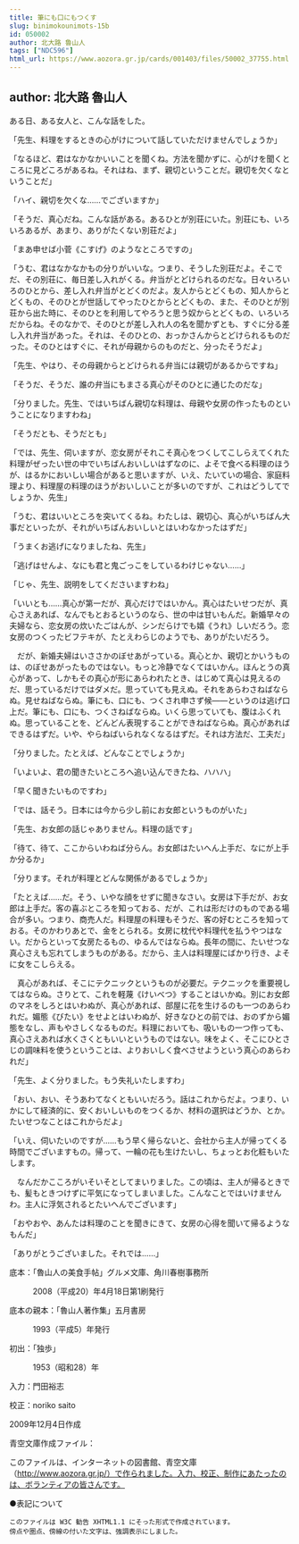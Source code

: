 ```yaml
---
title: 筆にも口にもつくす
slug: binimokounimots-15b
id: 050002
author: 北大路 魯山人
tags: ["NDC596"]
html_url: https://www.aozora.gr.jp/cards/001403/files/50002_37755.html
---
```


## author: 北大路 魯山人

ある日、ある女人と、こんな話をした。

「先生、料理をするときの心がけについて話していただけませんでしょうか」

「なるほど、君はなかなかいいことを聞くね。方法を聞かずに、心がけを聞くところに見どころがあるね。それはね、まず、親切ということだ。親切を欠くなということだ」

「ハイ、親切を欠くな……でございますか」

「そうだ、真心だね。こんな話がある。あるひとが別荘にいた。別荘にも、いろいろあるが、あまり、ありがたくない別荘だよ」

「まあ申せば小菅《こすげ》のようなところですの」

「うむ、君はなかなかもの分りがいいな。つまり、そうした別荘だよ。そこでだ、その別荘に、毎日差し入れがくる。弁当がとどけられるのだな。日々いろいろのひとから、差し入れ弁当がとどくのだよ。友人からとどくもの、知人からとどくもの、そのひとが世話してやったひとからとどくもの、また、そのひとが別荘から出た時に、そのひとを利用してやろうと思う奴からとどくもの、いろいろだからね。そのなかで、そのひとが差し入れ人の名を聞かずとも、すぐに分る差し入れ弁当があった。それは、そのひとの、おっかさんからとどけられるものだった。そのひとはすぐに、それが母親からのものだと、分ったそうだよ」

「先生、やはり、その母親からとどけられる弁当には親切があるからですね」

「そうだ、そうだ、誰の弁当にもまさる真心がそのひとに通じたのだな」

「分りました。先生、ではいちばん親切な料理は、母親や女房の作ったものということになりますわね」

「そうだとも、そうだとも」

「では、先生、伺いますが、恋女房がそれこそ真心をつくしてこしらえてくれた料理がぜったい世の中でいちばんおいしいはずなのに、よそで食べる料理のほうが、はるかにおいしい場合があると思いますが、いえ、たいていの場合、家庭料理より、料理屋の料理のほうがおいしいことが多いのですが、これはどうしてでしょうか、先生」

「うむ、君はいいところを突いてくるね。わたしは、親切心、真心がいちばん大事だといったが、それがいちばんおいしいとはいわなかったはずだ」

「うまくお逃げになりましたね、先生」

「逃げはせんよ、なにも君と鬼ごっこをしているわけじゃない……」

「じゃ、先生、説明をしてくださいますわね」

「いいとも……真心が第一だが、真心だけではいかん。真心はたいせつだが、真心さえあれば、なんでもとおるというのなら、世の中は甘いもんだ。新婚早々の夫婦なら、恋女房の炊いたごはんが、シンだらけでも嬉《うれ》しいだろう。恋女房のつくったビフテキが、たとえわらじのようでも、ありがたいだろう。

　だが、新婚夫婦はいささかのぼせあがっている。真心とか、親切とかいうものは、のぼせあがったものではない。もっと冷静でなくてはいかん。ほんとうの真心があって、しかもその真心が形にあらわれたとき、はじめて真心は見えるのだ、思っているだけではダメだ。思っていても見えぬ。それをあらわさねばならぬ。見せねばならぬ。筆にも、口にも、つくされ申さず候――というのは逃げ口上だ。筆にも、口にも、つくさねばならぬ。いくら思っていても、腹はふくれぬ。思っていることを、どんどん表現することができねばならぬ。真心があればできるはずだ。いや、やらねばいられなくなるはずだ。それは方法だ、工夫だ」

「分りました。たとえば、どんなことでしょうか」

「いよいよ、君の聞きたいところへ追い込んできたね、ハハハ」

「早く聞きたいものですわ」

「では、話そう。日本には今から少し前にお女郎というものがいた」

「先生、お女郎の話じゃありません。料理の話です」

「待て、待て、ここからいわねば分らん。お女郎はたいへん上手だ、なにが上手か分るか」

「分ります。それが料理とどんな関係があるでしょうか」

「たとえば……だ。そう、いやな顔をせずに聞きなさい。女房は下手だが、お女郎は上手だ。客の喜ぶところを知っておる、だが、これは形だけのものである場合が多い。つまり、商売人だ。料理屋の料理もそうだ、客の好むところを知っておる。そのかわりあとで、金をとられる。女房に枕代や料理代を払うやつはない。だからといって女房たるもの、ゆるんではならぬ。長年の間に、たいせつな真心さえも忘れてしまうものがある。だから、主人は料理屋にばかり行き、よそに女をこしらえる。

　真心があれば、そこにテクニックというものが必要だ。テクニックを重要視してはならぬ。さりとて、これを軽蔑《けいべつ》することはいかぬ。別にお女郎のマネをしろとはいわぬが、真心があれば、部屋に花を生けるのも一つのあらわれだ。媚態《びたい》をせよとはいわぬが、好きなひとの前では、おのずから媚態をなし、声もやさしくなるものだ。料理においても、吸いもの一つ作っても、真心さえあれば水くさくともいいというものではない。味をよく、そこにひとさじの調味料を使うということは、よりおいしく食べさせようという真心のあらわれだ」

「先生、よく分りました。もう失礼いたしますわ」

「おい、おい、そうあわてなくともいいだろう。話はこれからだよ。つまり、いかにして経済的に、安くおいしいものをつくるか、材料の選択はどうか、とか。たいせつなことはこれからだよ」

「いえ、伺いたいのですが……もう早く帰らないと、会社から主人が帰ってくる時間でございますもの。帰って、一輪の花も生けたいし、ちょっとお化粧もいたします。

　なんだかこころがいそいそとしてまいりました。この頃は、主人が帰るときでも、髪もときつけずに平気になってしまいました。こんなことではいけませんわ。主人に浮気されるとたいへんでございます」

「おやおや、あんたは料理のことを聞きにきて、女房の心得を聞いて帰るようなもんだ」

「ありがとうございました。それでは……」













底本：「魯山人の美食手帖」グルメ文庫、角川春樹事務所


　　　2008（平成20）年4月18日第1刷発行

底本の親本：「魯山人著作集」五月書房

　　　1993（平成5）年発行

初出：「独歩」

　　　1953（昭和28）年

入力：門田裕志

校正：noriko saito

2009年12月4日作成

青空文庫作成ファイル：

このファイルは、インターネットの図書館、青空文庫（http://www.aozora.gr.jp/）で作られました。入力、校正、制作にあたったのは、ボランティアの皆さんです。











●表記について


	このファイルは W3C 勧告 XHTML1.1 にそった形式で作成されています。
	傍点や圏点、傍線の付いた文字は、強調表示にしました。
